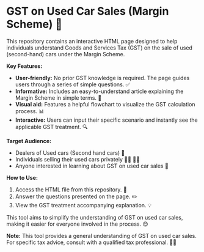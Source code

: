 # GST on Used Car Sales (Margin Scheme) 🚗

This repository contains an interactive HTML page designed to help individuals understand Goods and Services Tax (GST) on the sale of used (second-hand) cars under the Margin Scheme. 

**Key Features:**

* **User-friendly:** No prior GST knowledge is required. The page guides users through a series of simple questions. ✅
* **Informative:** Includes an easy-to-understand article explaining the Margin Scheme in simple terms. 📖
* **Visual aid:** Features a helpful flowchart to visualize the GST calculation process. 📊
* **Interactive:** Users can input their specific scenario and instantly see the applicable GST treatment. 🔍

**Target Audience:**

* Dealers of Used cars (Second hand cars) 🤝
* Individuals selling their used cars privately 🧑‍💼 👩‍💼
* Anyone interested in learning about GST on used car sales 🧐

**How to Use:**

1. Access the HTML file from this repository. 📁
2. Answer the questions presented on the page. ✏️
3. View the GST treatment accompanying explanation. 💡

This tool aims to simplify the understanding of GST on used car sales, making it easier for everyone involved in the process. 😊

**Note:** This tool provides a general understanding of GST on used car sales. For specific tax advice, consult with a qualified tax professional. 👨‍💼
